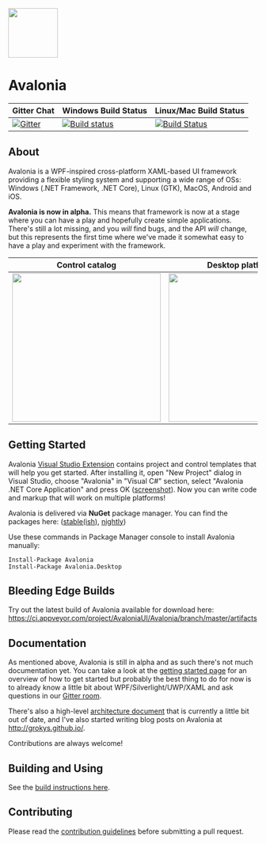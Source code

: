 <img src='https://avatars2.githubusercontent.com/u/14075148?s=200&v=4' width='100' />

# Avalonia

| Gitter Chat | Windows Build Status | Linux/Mac Build Status |
|---|---|---|
| [![Gitter](https://badges.gitter.im/Join%20Chat.svg)](https://gitter.im/AvaloniaUI/Avalonia?utm_campaign=pr-badge&utm_content=badge&utm_medium=badge&utm_source=badge) | [![Build status](https://ci.appveyor.com/api/projects/status/hubk3k0w9idyibfg/branch/master?svg=true)](https://ci.appveyor.com/project/AvaloniaUI/Avalonia/branch/master) | [![Build Status](https://travis-ci.org/AvaloniaUI/Avalonia.svg?branch=master)](https://travis-ci.org/AvaloniaUI/Avalonia) |

## About

Avalonia is a WPF-inspired cross-platform XAML-based UI framework providing a flexible styling system and supporting a wide range of OSs: Windows (.NET Framework, .NET Core), Linux (GTK), MacOS, Android and iOS.

<b>Avalonia is now in alpha.</b> This means that framework is now at a stage where you can have a play and hopefully create simple applications. There's still a lot missing, and you *will* find bugs, and the API *will* change, but this represents the first time where we've made it somewhat easy to have a play and experiment with the framework.

| Control catalog | Desktop platforms | Mobile platforms |
|---|---|---|
| <a href='https://youtu.be/wHcB3sGLVYg'><img width='300' src='http://avaloniaui.net/images/screen.png'></a> | <a href='https://www.youtube.com/watch?t=28&v=c_AB_XSILp0' target='_blank'><img width='300' src='http://avaloniaui.net/images/avalonia-video.png'></a> | <a href='https://www.youtube.com/watch?v=NJ9-hnmUbBM' target='_blank'><img width='300' src='https://i.ytimg.com/vi/NJ9-hnmUbBM/hqdefault.jpg'></a> |

## Getting Started

Avalonia [Visual Studio Extension](https://marketplace.visualstudio.com/items?itemName=AvaloniaTeam.AvaloniaforVisualStudio) contains project and control templates that will help you get started. After installing it, open "New Project" dialog in Visual Studio, choose "Avalonia" in "Visual C#" section, select "Avalonia .NET Core Application" and press OK (<a href="http://avaloniaui.net/tutorial/images/add-dialogs.png">screenshot</a>). Now you can write code and markup that will work on multiple platforms!

Avalonia is delivered via <b>NuGet</b> package manager. You can find the packages here: ([stable(ish)](https://www.nuget.org/packages/Avalonia/), [nightly](https://github.com/AvaloniaUI/Avalonia/wiki/Using-nightly-build-feed))

Use these commands in Package Manager console to install Avalonia manually:
```
Install-Package Avalonia
Install-Package Avalonia.Desktop
```

## Bleeding Edge Builds

Try out the latest build of Avalonia available for download here:
https://ci.appveyor.com/project/AvaloniaUI/Avalonia/branch/master/artifacts

## Documentation

As mentioned above, Avalonia is still in alpha and as such there's not much documentation yet. You can take a look at the [getting started page](http://avaloniaui.net/tutorial/gettingstarted) for an overview of how to get started but probably the best thing to do for now is to already know a little bit about WPF/Silverlight/UWP/XAML and ask questions in our [Gitter room](https://gitter.im/AvaloniaUI/Avalonia).

There's also a high-level [architecture document](http://avaloniaui.net/spec/architecture) that is currently a little bit out of date, and I've also started writing blog posts on Avalonia at http://grokys.github.io/.

Contributions are always welcome!

## Building and Using

See the [build instructions here](http://avaloniaui.net/guidelines/build).

## Contributing

Please read the [contribution guidelines](http://avaloniaui.net/guidelines/contributing) before submitting a pull request.
